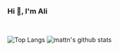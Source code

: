 ### Hi 👋, I'm Ali

<br/> 

![Top Langs](https://github-readme-stats.vercel.app/api/top-langs/?username=AliNazariii&hide=html)
![mattn's github stats](https://github-readme-stats.vercel.app/api?username=AliNazariii&show_icons=true&count_private=true&line_height=40)

<!--
**AliNazariii/AliNazariii** is a ✨ _special_ ✨ repository because its `README.md` (this file) appears on your GitHub profile.

Here are some ideas to get you started:

- 🔭 I’m currently working on ...
- 🌱 I’m currently learning ...
- 👯 I’m looking to collaborate on ...
- 🤔 I’m looking for help with ...
- 💬 Ask me about ...
- 📫 How to reach me: ...
- 😄 Pronouns: ...
- ⚡ Fun fact: ...
-->
